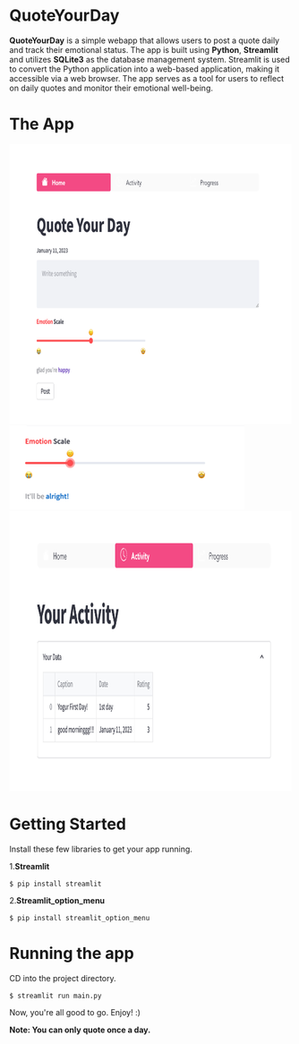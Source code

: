 # QuoteYourDay
 **QuoteYourDay** is a simple webapp that allows users to post a quote daily and track their emotional status. The app is built using **Python**,
 **Streamlit** and utilizes **SQLite3** as the database management system. Streamlit is used to convert the Python application into a web-based 
 application, making it accessible via a web browser. The app serves as a tool for users to reflect on daily quotes and monitor their emotional 
 well-being.
# The App
<img src="./images/qyd.png" width="800" height="500">
<img src="./images/rating.png" width="420" height="150">
<img src="./images/activity.png" width="800" height="500">

 # Getting Started
 
 Install these few libraries to get your app running.
 
1.**Streamlit**
```
$ pip install streamlit
```
 2.**Streamlit_option_menu**
 
 ```
$ pip install streamlit_option_menu
```


# Running the app
CD into the project directory.
```
$ streamlit run main.py
```

Now, you're all good to go. Enjoy! :)

**Note: You can only quote once a day.**

